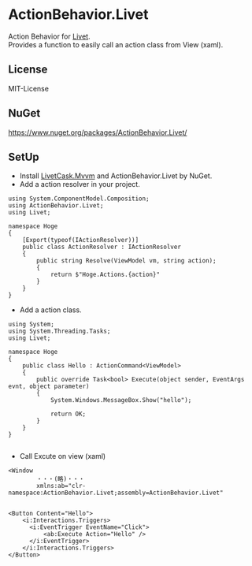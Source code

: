 # ActionBehavior.Livet

Action Behavior for [Livet](https://github.com/runceel/Livet).  
Provides a function to easily call an action class from View (xaml).

## License

MIT-License


## NuGet

https://www.nuget.org/packages/ActionBehavior.Livet/

## SetUp

* Install [LivetCask.Mvvm](https://www.nuget.org/packages/LivetCask.Mvvm/) and ActionBehavior.Livet by NuGet.
* Add a action resolver in your project.

```cs:ActionResolver
using System.ComponentModel.Composition;
using ActionBehavior.Livet;
using Livet;

namespace Hoge
{
    [Export(typeof(IActionResolver))]
    public class ActionResolver : IActionResolver
    {
        public string Resolve(ViewModel vm, string action);
        {
            return $"Hoge.Actions.{action}"
        }
    }
}
```

* Add a action class.

```cs:
using System;
using System.Threading.Tasks;
using Livet;

namespace Hoge
{
    public class Hello : ActionCommand<ViewModel>
    {
        public override Task<bool> Execute(object sender, EventArgs evnt, object parameter)
        {
            System.Windows.MessageBox.Show("hello");

            return OK;
        }
    }
}


```

* Call Excute on view (xaml)

```xml:view (xaml)
<Window 
        ・・・(略)・・・
        xmlns:ab="clr-namespace:ActionBehavior.Livet;assembly=ActionBehavior.Livet"


```
  
```xml:view (xaml)
<Button Content="Hello">
    <i:Interactions.Triggers>
      <i:EventTrigger EventName="Click">
          <ab:Execute Action="Hello" />
      </i:EventTrigger>
    </i:Interactions.Triggers>
</Button>
```

